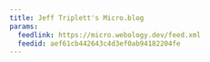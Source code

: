 ```yaml
---
title: Jeff Triplett's Micro.blog
params:
  feedlink: https://micro.webology.dev/feed.xml
  feedid: aef61cb442643c4d3ef0ab94182204fe
---
```

